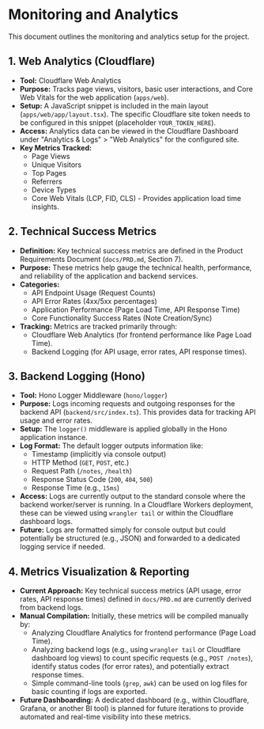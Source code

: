 # Monitoring and Analytics

This document outlines the monitoring and analytics setup for the project.

## 1. Web Analytics (Cloudflare)

- **Tool:** Cloudflare Web Analytics
- **Purpose:** Tracks page views, visitors, basic user interactions, and Core Web Vitals for the web application (`apps/web`).
- **Setup:** A JavaScript snippet is included in the main layout (`apps/web/app/layout.tsx`). The specific Cloudflare site token needs to be configured in this snippet (placeholder `YOUR_TOKEN_HERE`).
- **Access:** Analytics data can be viewed in the Cloudflare Dashboard under "Analytics & Logs" > "Web Analytics" for the configured site.
- **Key Metrics Tracked:**
    - Page Views
    - Unique Visitors
    - Top Pages
    - Referrers
    - Device Types
    - Core Web Vitals (LCP, FID, CLS) - Provides application load time insights.

## 2. Technical Success Metrics

- **Definition:** Key technical success metrics are defined in the Product Requirements Document (`docs/PRD.md`, Section 7).
- **Purpose:** These metrics help gauge the technical health, performance, and reliability of the application and backend services.
- **Categories:**
    - API Endpoint Usage (Request Counts)
    - API Error Rates (4xx/5xx percentages)
    - Application Performance (Page Load Time, API Response Time)
    - Core Functionality Success Rates (Note Creation/Sync)
- **Tracking:** Metrics are tracked primarily through:
    - Cloudflare Web Analytics (for frontend performance like Page Load Time).
    - Backend Logging (for API usage, error rates, API response times).

## 3. Backend Logging (Hono)

- **Tool:** Hono Logger Middleware (`hono/logger`)
- **Purpose:** Logs incoming requests and outgoing responses for the backend API (`backend/src/index.ts`). This provides data for tracking API usage and error rates.
- **Setup:** The `logger()` middleware is applied globally in the Hono application instance.
- **Log Format:** The default logger outputs information like:
    - Timestamp (implicitly via console output)
    - HTTP Method (`GET`, `POST`, etc.)
    - Request Path (`/notes`, `/health`)
    - Response Status Code (`200`, `404`, `500`)
    - Response Time (e.g., `15ms`)
- **Access:** Logs are currently output to the standard console where the backend worker/server is running. In a Cloudflare Workers deployment, these can be viewed using `wrangler tail` or within the Cloudflare dashboard logs.
- **Future:** Logs are formatted simply for console output but could potentially be structured (e.g., JSON) and forwarded to a dedicated logging service if needed.

## 4. Metrics Visualization & Reporting

- **Current Approach:** Key technical success metrics (API usage, error rates, API response times) defined in `docs/PRD.md` are currently derived from backend logs.
- **Manual Compilation:** Initially, these metrics will be compiled manually by:
    - Analyzing Cloudflare Analytics for frontend performance (Page Load Time).
    - Analyzing backend logs (e.g., using `wrangler tail` or Cloudflare dashboard log views) to count specific requests (e.g., `POST /notes`), identify status codes (for error rates), and potentially extract response times.
    - Simple command-line tools (`grep`, `awk`) can be used on log files for basic counting if logs are exported.
- **Future Dashboarding:** A dedicated dashboard (e.g., within Cloudflare, Grafana, or another BI tool) is planned for future iterations to provide automated and real-time visibility into these metrics. 